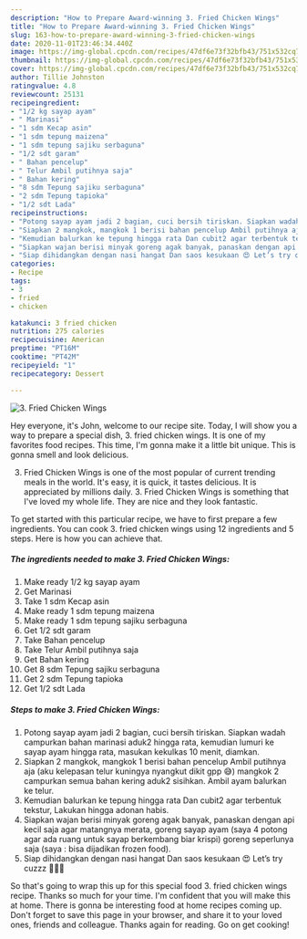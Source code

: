 ```yaml
---
description: "How to Prepare Award-winning 3. Fried Chicken Wings"
title: "How to Prepare Award-winning 3. Fried Chicken Wings"
slug: 163-how-to-prepare-award-winning-3-fried-chicken-wings
date: 2020-11-01T23:46:34.440Z
image: https://img-global.cpcdn.com/recipes/47df6e73f32bfb43/751x532cq70/3-fried-chicken-wings-foto-resep-utama.jpg
thumbnail: https://img-global.cpcdn.com/recipes/47df6e73f32bfb43/751x532cq70/3-fried-chicken-wings-foto-resep-utama.jpg
cover: https://img-global.cpcdn.com/recipes/47df6e73f32bfb43/751x532cq70/3-fried-chicken-wings-foto-resep-utama.jpg
author: Tillie Johnston
ratingvalue: 4.8
reviewcount: 25131
recipeingredient:
- "1/2 kg sayap ayam"
- " Marinasi"
- "1 sdm Kecap asin"
- "1 sdm tepung maizena"
- "1 sdm tepung sajiku serbaguna"
- "1/2 sdt garam"
- " Bahan pencelup"
- " Telur Ambil putihnya saja"
- " Bahan kering"
- "8 sdm Tepung sajiku serbaguna"
- "2 sdm Tepung tapioka"
- "1/2 sdt Lada"
recipeinstructions:
- "Potong sayap ayam jadi 2 bagian, cuci bersih tiriskan. Siapkan wadah campurkan bahan marinasi aduk2 hingga rata, kemudian lumuri ke sayap ayam hingga rata, masukan kekulkas 10 menit, diamkan."
- "Siapkan 2 mangkok, mangkok 1 berisi bahan pencelup Ambil putihnya aja (aku kelepasan telur kuningya nyangkut dikit gpp 😅) mangkok 2 campurkan semua bahan kering aduk2 sisihkan. Ambil ayam balurkan ke telur."
- "Kemudian balurkan ke tepung hingga rata Dan cubit2 agar terbentuk tekstur, Lakukan hingga adonan habis."
- "Siapkan wajan berisi minyak goreng agak banyak, panaskan dengan api kecil saja agar matangnya merata, goreng sayap ayam (saya 4 potong agar ada ruang untuk sayap berkembang biar krispi) goreng seperlunya saja (saya : bisa dijadikan frozen food)."
- "Siap dihidangkan dengan nasi hangat Dan saos kesukaan 😍 Let’s try cuzzz 👩🏻‍🍳"
categories:
- Recipe
tags:
- 3
- fried
- chicken

katakunci: 3 fried chicken 
nutrition: 275 calories
recipecuisine: American
preptime: "PT16M"
cooktime: "PT42M"
recipeyield: "1"
recipecategory: Dessert

---
```



![3. Fried Chicken Wings](https://img-global.cpcdn.com/recipes/47df6e73f32bfb43/751x532cq70/3-fried-chicken-wings-foto-resep-utama.jpg)

Hey everyone, it's John, welcome to our recipe site. Today, I will show you a way to prepare a special dish, 3. fried chicken wings. It is one of my favorites food recipes. This time, I'm gonna make it a little bit unique. This is gonna smell and look delicious.

3. Fried Chicken Wings is one of the most popular of current trending meals in the world. It's easy, it is quick, it tastes delicious. It is appreciated by millions daily. 3. Fried Chicken Wings is something that I've loved my whole life. They are nice and they look fantastic.




To get started with this particular recipe, we have to first prepare a few ingredients. You can cook 3. fried chicken wings using 12 ingredients and 5 steps. Here is how you can achieve that.

<!--inarticleads1-->

##### The ingredients needed to make 3. Fried Chicken Wings:

1. Make ready 1/2 kg sayap ayam
1. Get  Marinasi
1. Take 1 sdm Kecap asin
1. Make ready 1 sdm tepung maizena
1. Make ready 1 sdm tepung sajiku serbaguna
1. Get 1/2 sdt garam
1. Take  Bahan pencelup
1. Take  Telur Ambil putihnya saja
1. Get  Bahan kering
1. Get 8 sdm Tepung sajiku serbaguna
1. Get 2 sdm Tepung tapioka
1. Get 1/2 sdt Lada




<!--inarticleads2-->

##### Steps to make 3. Fried Chicken Wings:

1. Potong sayap ayam jadi 2 bagian, cuci bersih tiriskan. Siapkan wadah campurkan bahan marinasi aduk2 hingga rata, kemudian lumuri ke sayap ayam hingga rata, masukan kekulkas 10 menit, diamkan.
1. Siapkan 2 mangkok, mangkok 1 berisi bahan pencelup Ambil putihnya aja (aku kelepasan telur kuningya nyangkut dikit gpp 😅) mangkok 2 campurkan semua bahan kering aduk2 sisihkan. Ambil ayam balurkan ke telur.
1. Kemudian balurkan ke tepung hingga rata Dan cubit2 agar terbentuk tekstur, Lakukan hingga adonan habis.
1. Siapkan wajan berisi minyak goreng agak banyak, panaskan dengan api kecil saja agar matangnya merata, goreng sayap ayam (saya 4 potong agar ada ruang untuk sayap berkembang biar krispi) goreng seperlunya saja (saya : bisa dijadikan frozen food).
1. Siap dihidangkan dengan nasi hangat Dan saos kesukaan 😍 Let’s try cuzzz 👩🏻‍🍳




So that's going to wrap this up for this special food 3. fried chicken wings recipe. Thanks so much for your time. I'm confident that you will make this at home. There is gonna be interesting food at home recipes coming up. Don't forget to save this page in your browser, and share it to your loved ones, friends and colleague. Thanks again for reading. Go on get cooking!
